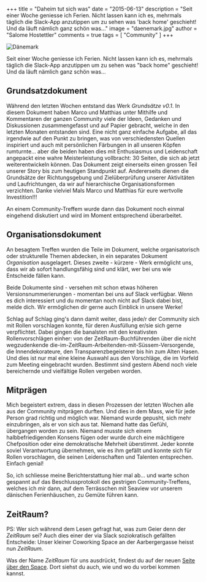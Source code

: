 +++
title = "Daheim tut sich was"
date = "2015-06-13"
description = "Seit einer Woche geniesse ich Ferien. Nicht lassen kann ich es, mehrmals täglich die Slack-App anzutippen um zu sehen was 'back home' geschieht! Und da läuft nämlich ganz schön was..."
image = "daenemark.jpg"
author = "Salome Hostettler"
comments = true
tags = [ "Community" ]
+++

![Dänemark](/assets/blog/15-06-13-daheim-tut-sich-was/daenemark.jpg)

<div class="lead">
  Seit einer Woche geniesse ich Ferien. Nicht lassen kann ich es, mehrmals täglich die Slack-App anzutippen um zu sehen was "back home" geschieht! Und da läuft nämlich ganz schön was...
</div>


## Grundsatzdokument

Während den letzten Wochen entstand das Werk *Grundsätze v0.1*. In diesem Dokument haben Marco und Matthias unter Mithilfe und Kommentaren der ganzen Community viele der Ideen, Gedanken und Diskussionen zusammengefasst und auf Papier gebracht, welche in den letzten Monaten entstanden sind. Eine nicht ganz einfache Aufgabe, all das irgendwie auf den Punkt zu bringen, was von verschiedensten Quellen inspiriert und auch mit persönlichen Färbungen in all unseren Köpfen rumturnte... aber die beiden haben dies mit Enthusiasmus und Leidenschaft angepackt eine wahre Meisterleistung vollbracht: 30 Seiten, die sich ab jetzt weiterentwickeln können. Das Dokument zeigt einerseits einen grossen Teil unserer Story bis zum heutigen Standpunkt auf. Andererseits dienen die Grundsätze der Richtungsgebung und Zielüberprüfung unserer Aktivitäten und Laufrichtungen, da wir auf hierarchische Organisationsformen verzichten. Danke vielviel Mals Marco und Matthias für eure wertvolle Investition!!! 

An einem Community-Treffem wurde dann das Dokument noch einmal eingehend diskutiert und wird im Moment entsprechend überarbeitet. 


## Organisationsdokument

An besagtem Treffen wurden die Teile im Dokument, welche organisatorisch oder strukturelle Themen abdecken, in ein separates Dokument *Organisation* ausgelagert. Dieses zweite - kürzere - Werk ermöglicht uns, dass wir ab sofort handlungsfähig sind und klärt, wer bei uns wie Entscheide fällen kann. 

Beide Dokumente sind - versehen mit schon etwas höheren Versionsnummerierungen - momentan bei uns auf Slack verfügbar. Wenn es dich interessiert und du momentan noch nicht auf Slack dabei bist, melde dich. Wir ermöglichen dir gerne auch Einblick in unsere Werke!

Schlag auf Schlag ging's dann damit weiter, dass jede/r der Community sich mit Rollen vorschlagen konnte, für deren Ausfüllung er/sie sich gerne verpflichtet. Dabei gingen die banalsten mit den kreativsten Rollenvorschlägen einher: von der ZeitRaum-Buchführenden über die nicht wegzudenkende die-im-ZeitRaum-Arbeitenden-mit-Süssem-Versorgende, die Innendekorateure, den Transparenzbegeisterer bis hin zum Alten Hasen. Und dies ist nur mal eine kleine Auswahl aus den Vorschläge, die im Vorfeld zum Meeting eingebracht wurden. Bestimmt sind gestern Abend noch viele bereichernde und vielfältige Rollen vergeben worden.


## Mitprägen

Mich begeistert extrem, dass in diesen Prozessen der letzten Wochen alle aus der Community mitprägen durften. Und dies in dem Mass, wie für jede Person grad richtig und möglich war. Niemand wurde gepusht, sich mehr einzubringen, als er von sich aus tat. Niemand hatte das Gefühl, übergangen worden zu sein. Niemand musste sich einem halbbefriedigenden Konsens fügen oder wurde durch eine mächtigere Chefposition oder eine demokratische Mehrheit überstimmt. Jeder konnte soviel Verantwortung übernehmen, wie es ihm gefällt und konnte sich für Rollen vorschlagen, die seinen Leidenschaften und Talenten entsprechen. Einfach genial! 

So, ich schliesse meine Berichterstattung hier mal ab... und warte schon gespannt auf das Beschlussprotokoll des gestrigen Community-Treffens, welches ich mir dann, auf dem Terrässchen mit Seaview vor unserem dänischen Ferienhäuschen, zu Gemüte führen kann.


## ZeitRaum?

PS: Wer sich während dem Lesen gefragt hat, was zum Geier denn der *ZeitRaum* sei? Auch dies einer der via Slack soziokratisch gefällten Entscheide: Unser kleiner Coworking Space an der Aarbergergasse heisst nun *ZeitRaum*.

Was der Name *ZeitRaum* für uns ausdrückt, findest du auf der neuen [Seite über den Space](/space/). Dort siehst du auch, wie und wo du vorbei kommen kannst.